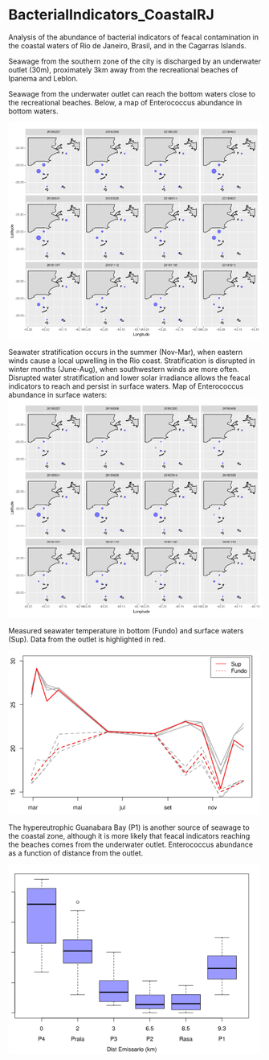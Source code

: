 # BacterialIndicators_CoastalRJ

Analysis of the abundance of bacterial indicators of feacal contamination in the coastal waters of Rio de Janeiro, Brasil, and in the Cagarras Islands.

Seawage from the southern zone of the city is discharged by an underwater outlet (30m), proximately 3km away from the recreational beaches of Ipanema and Leblon.

Seawage from the underwater outlet can reach the bottom waters close to the recreational beaches. Below, a map of Enterococcus abundance in bottom waters.


<img src="Entero_Fundo_sqrt_github.png" alt="hi" class="inline" width="700"/>


Seawater stratification occurs in the summer (Nov-Mar), when eastern winds cause a local upwelling in the Rio coast. Stratification is disrupted in winter months (June-Aug), when southwestern winds are more often. Disrupted water stratification and lower solar irradiance allows the feacal indicators to reach and persist in surface waters. Map of Enterococcus abundance in surface waters:
<img src="Entero_Sup_sqrt_github.png" alt="hi" class="inline"  width="700"/>



Measured seawater temperature in bottom (Fundo) and surface waters (Sup). Data from the outlet is highlighted in red.

<img src="TempIlhas_PontosSep_Exc1_3.png" alt="hi" class="inline" width="500"/>



The hypereutrophic Guanabara Bay (P1) is another source of seawage to the coastal zone, although it is more likely that feacal indicators reaching the beaches comes from the underwater outlet. Enterococcus abundance as a function of distance from the outlet.

<img src="Enterococcus_F_DistP4.png" alt="hi" class="inline" width="500"/>
